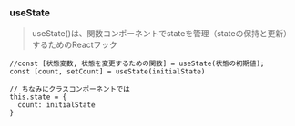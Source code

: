 ### useState

>useState()は、関数コンポーネントでstateを管理（stateの保持と更新）するためのReactフック

```
//const [状態変数, 状態を変更するための関数] = useState(状態の初期値);
const [count, setCount] = useState(initialState)
```

```
// ちなみにクラスコンポーネントでは
this.state = {
  count: initialState
}
```
